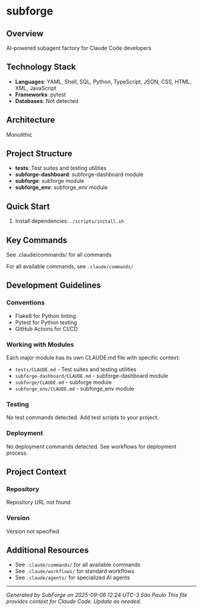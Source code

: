 # subforge

## Overview
AI-powered subagent factory for Claude Code developers

## Technology Stack
- **Languages**: YAML, Shell, SQL, Python, TypeScript, JSON, CSS, HTML, XML, JavaScript
- **Frameworks**: pytest  
- **Databases**: Not detected

## Architecture
Monolithic

## Project Structure
- **tests**: Test suites and testing utilities
- **subforge-dashboard**: subforge-dashboard module
- **subforge**: subforge module
- **subforge_env**: subforge_env module

## Quick Start
1. Install dependencies: `./scripts/install.sh`

## Key Commands
See .claude/commands/ for all commands

For all available commands, see `.claude/commands/`

## Development Guidelines

### Conventions
- Flake8 for Python linting
- Pytest for Python testing
- GitHub Actions for CI/CD

### Working with Modules
Each major module has its own CLAUDE.md file with specific context:
- `tests/CLAUDE.md` - Test suites and testing utilities
- `subforge-dashboard/CLAUDE.md` - subforge-dashboard module
- `subforge/CLAUDE.md` - subforge module
- `subforge_env/CLAUDE.md` - subforge_env module

### Testing
No test commands detected. Add test scripts to your project.

### Deployment
No deployment commands detected. See workflows for deployment process.

## Project Context

### Repository
Repository URL not found

### Version
Version not specified

## Additional Resources
- See `.claude/commands/` for all available commands
- See `.claude/workflows/` for standard workflows
- See `.claude/agents/` for specialized AI agents

---
*Generated by SubForge on 2025-09-06 12:24 UTC-3 São Paulo*
*This file provides context for Claude Code. Update as needed.*
